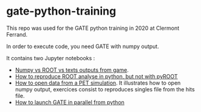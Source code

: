# gate-python-training

This repo was used for the GATE python training in 2020 at Clermont Ferrand. 

In order to execute code, you need GATE with numpy output. 

It contains two Jupyter notebooks : 
* [Numpy vs ROOT vs texts outputs from game](gate_outputs/gate_outputs.ipynb).
* [How to reproduce ROOT analyse in python, but not with pyROOT](<from_gate_training/exercise_session14_radioprotection/Reproduce Root analyse.ipynb>)
* [How to open data from a PET simulation](open_data/open_data.ipynb ). It illustrates how to open numpy output, exercices consist to reproduces singles file from the hits file.
* [How to launch GATE in parallel from python](parallelisation/parallelisation.ipynb)

